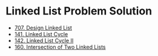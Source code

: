 # Linked List Problem Solution

- [707. Design Linked List](./707_Design_Linked_List)
- [141. Linked List Cycle](./141_Linked_List_Cycle)
- [142. Linked List Cycle II](./142_Linked_List_Cycle_II)
- [160. Intersection of Two Linked Lists](./160_Intersection_of_Two_Linked_Lists)